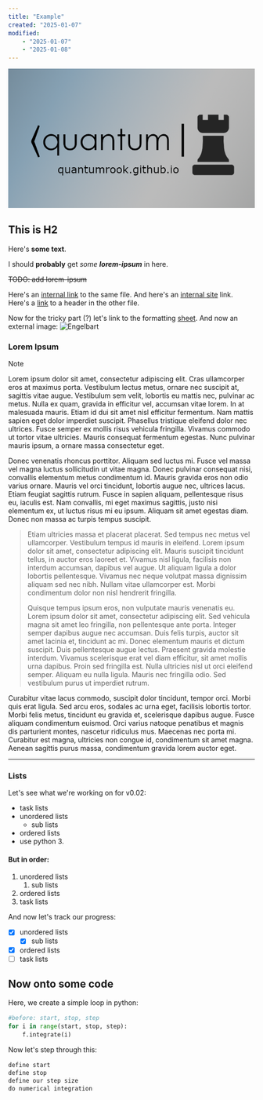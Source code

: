```yaml
---
title: "Example"
created: "2025-01-07"
modified: 
    - "2025-01-07"
    - "2025-01-08"
---
```


![small banner](/content/small_banner.png)

## This is H2

Here's **some text**.

I should **probably** get *some* ***lorem-ipsum*** in here.

~~TODO: add lorem-ipsum~~

Here's an [internal link](#this-is-h2) to the same file. And here's an [internal site](/Example2.md) link. Here's a [link](/Example2.md#other-h2) to a header in the other file.

Now for the tricky part (?) let's link to the formatting [sheet](https://help.obsidian.md/Editing+and+formatting/Basic+formatting+syntax). And now an external image: ![Engelbart](https://history-computer.com/ModernComputer/Basis/images/Engelbart.jpg)

### Lorem Ipsum

> [!note] 
> Lorem ipsum dolor sit amet, consectetur adipiscing elit. Cras ullamcorper eros at maximus porta. Vestibulum lectus metus, ornare nec suscipit at, sagittis vitae augue. Vestibulum sem velit, lobortis eu mattis nec, pulvinar ac metus. Nulla ex quam, gravida in efficitur vel, accumsan vitae lorem. In at malesuada mauris. Etiam id dui sit amet nisl efficitur fermentum. Nam mattis sapien eget dolor imperdiet suscipit. Phasellus tristique eleifend dolor nec ultrices. Fusce semper ex mollis risus vehicula fringilla. Vivamus commodo ut tortor vitae ultricies. Mauris consequat fermentum egestas. Nunc pulvinar mauris ipsum, a ornare massa consectetur eget.

Donec venenatis rhoncus porttitor. Aliquam sed luctus mi. Fusce vel massa vel magna luctus sollicitudin ut vitae magna. Donec pulvinar consequat nisi, convallis elementum metus condimentum id. Mauris gravida eros non odio varius ornare. Mauris vel orci tincidunt, lobortis augue nec, ultrices lacus. Etiam feugiat sagittis rutrum. Fusce in sapien aliquam, pellentesque risus eu, iaculis est. Nam convallis, mi eget maximus sagittis, justo nisi elementum ex, ut luctus risus mi eu ipsum. Aliquam sit amet egestas diam. Donec non massa ac turpis tempus suscipit.

> Etiam ultricies massa et placerat placerat. Sed tempus nec metus vel ullamcorper. Vestibulum tempus id mauris in eleifend. Lorem ipsum dolor sit amet, consectetur adipiscing elit. Mauris suscipit tincidunt tellus, in auctor eros laoreet et. Vivamus nisl ligula, facilisis non interdum accumsan, dapibus vel augue. Ut aliquam ligula a dolor lobortis pellentesque. Vivamus nec neque volutpat massa dignissim aliquam sed nec nibh. Nullam vitae ullamcorper est. Morbi condimentum dolor non nisl hendrerit fringilla.
> 
> Quisque tempus ipsum eros, non vulputate mauris venenatis eu. Lorem ipsum dolor sit amet, consectetur adipiscing elit. Sed vehicula magna sit amet leo fringilla, non pellentesque ante porta. Integer semper dapibus augue nec accumsan. Duis felis turpis, auctor sit amet lacinia et, tincidunt ac mi. Donec elementum mauris et dictum suscipit. Duis pellentesque augue lectus. Praesent gravida molestie interdum. Vivamus scelerisque erat vel diam efficitur, sit amet mollis urna dapibus. Proin sed fringilla est. Nulla ultricies nisl ut orci eleifend semper. Aliquam eu nulla ligula. Mauris nec fringilla odio. Sed vestibulum purus ut imperdiet rutrum.

Curabitur vitae lacus commodo, suscipit dolor tincidunt, tempor orci. Morbi quis erat ligula. Sed arcu eros, sodales ac urna eget, facilisis lobortis tortor. Morbi felis metus, tincidunt eu gravida et, scelerisque dapibus augue. Fusce aliquam condimentum euismod. Orci varius natoque penatibus et magnis dis parturient montes, nascetur ridiculus mus. Maecenas nec porta mi. Curabitur est magna, ultricies non congue id, condimentum sit amet magna. Aenean sagittis purus massa, condimentum gravida lorem auctor eget. 

---

### Lists

Let's see what we're working on for v0.02:

- task lists
- unordered lists
	- sub lists
- ordered lists
- use python 3.

#### But in order:

1. unordered lists
	1. sub lists
2. ordered lists
3. task lists

And now let's track our progress:

- [x] unordered lists
	- [x] sub lists
- [x] ordered lists
- [ ] task lists

## Now onto some code

Here, we create a simple loop in python:

```python
#before: start, stop, step
for i in range(start, stop, step):
    f.integrate(i)
```

Now let's step through this:

```
define start
define stop
define our step size
do numerical integration
```